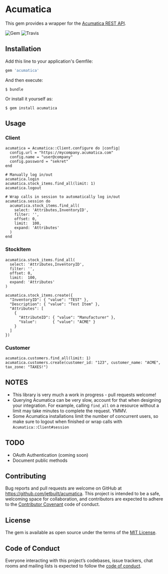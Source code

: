 # Acumatica

This gem provides a wrapper for the [Acumatica REST API](https://help.acumatica.com/Main?ScreenId=ShowWiki&pageid=ca2716f1-025a-4a6e-9090-797cf32b0459).

![Gem](https://img.shields.io/gem/v/acumatica.svg)
![Travis](https://img.shields.io/travis/Jetbuilt/acumatica.svg)

## Installation

Add this line to your application's Gemfile:

```ruby
gem 'acumatica'
```

And then execute:

    $ bundle

Or install it yourself as:

    $ gem install acumatica

## Usage

### Client

```
acumatica = Acumatica::Client.configure do |config|
  config.url = "https://mycompany.acumatica.com"
  config.name = "user@company"
  config.password = "sekret"
end

# Manually log in/out
acumatica.login
acumatica.stock_items.find_all(limit: 1)
acumatica.logout

# Wrap calls in session to automatically log in/out
acumatica.session do
  acumatica.stock_items.find_all(
    select: 'Attributes,InventoryID',
    filter: '',
    offset: 0,
    limit:  100,
    expand: 'Attributes'
  )
end
```    

### StockItem

```
acumatica.stock_items.find_all(
  select: 'Attributes,InventoryID',
  filter: '',
  offset: 0,
  limit:  100,
  expand: 'Attributes'
)

acumatica.stock_items.create({
  "InventoryID": { "value": "TEST" },
  "Description": { "value": "Test Item" },
  "Attributes": [
    {
      "AttributeID": { "value": "Manufacturer" },
      "Value":       { "value": "ACME" }
    }
  ]
})
```

### Customer

```
acumatica.customers.find_all(limit: 1)
acumatica.customers.create(customer_id: "123", customer_name: "ACME", tax_zone: "TAXES!")
```

## NOTES
- This library is very much a work in progress - pull requests welcome!
- Querying Acumatica can be very slow, account for that when designing your integration. For
  example, calling `find_all` on a resource without a limit may take minutes to complete the
  request. YMMV.
- Some Acumatica installations limit the number of concurrent users, so make sure to logout when
  finished or wrap calls with `Acumatica::Client#session`

## TODO
- OAuth Authentication (coming soon)
- Document public methods

## Contributing

Bug reports and pull requests are welcome on GitHub at https://github.com/jetbuilt/acumatica. This project is intended to be a safe, welcoming space for collaboration, and contributors are expected to adhere to the [Contributor Covenant](http://contributor-covenant.org) code of conduct.

## License

The gem is available as open source under the terms of the [MIT License](https://opensource.org/licenses/MIT).

## Code of Conduct

Everyone interacting with this project’s codebases, issue trackers, chat rooms and mailing lists is expected to follow the [code of conduct](https://github.com/jetbuilt/acumatica/blob/master/CODE_OF_CONDUCT.md).
